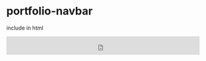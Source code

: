 # portfolio-navbar
include in html
<iframe src="https://musicis3965.github.io/portfolio-navbar/nav_bar.html" style="height:3.5em; width:100%; border:none;"></iframe>